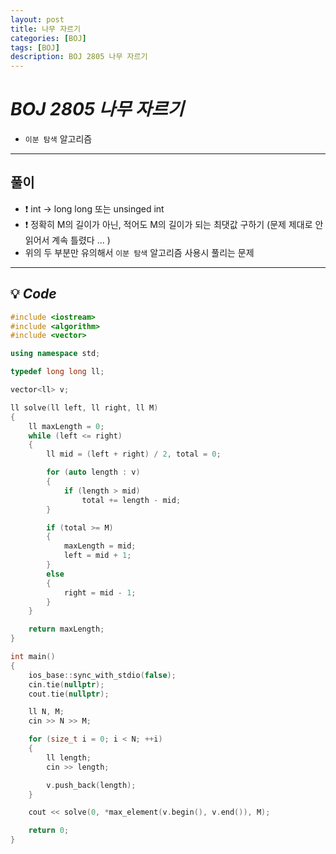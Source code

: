 ```yaml
---
layout: post
title: 나무 자르기
categories: [BOJ]
tags: [BOJ]
description: BOJ 2805 나무 자르기
---
```


# **_BOJ 2805 나무 자르기_**

- `이분 탐색` 알고리즘

<hr>

## 풀이

- ❗️ int → long long 또는 unsinged int
- ❗️ 정확히 M의 길이가 아닌, 적어도 M의 길이가 되는 최댓값 구하기 (문제 제대로 안읽어서 계속 틀렸다 ... )
- 위의 두 부분만 유의해서 `이분 탐색` 알고리즘 사용시 풀리는 문제

<hr>

## 💡 **_Code_**

```c++
#include <iostream>
#include <algorithm>
#include <vector>

using namespace std;

typedef long long ll;

vector<ll> v;

ll solve(ll left, ll right, ll M)
{
    ll maxLength = 0;
    while (left <= right)
    {
        ll mid = (left + right) / 2, total = 0;

        for (auto length : v)
        {
            if (length > mid)
                total += length - mid;
        }

        if (total >= M)
        {
            maxLength = mid;
            left = mid + 1;
        }
        else
        {
            right = mid - 1;
        }
    }

    return maxLength;
}

int main()
{
    ios_base::sync_with_stdio(false);
    cin.tie(nullptr);
    cout.tie(nullptr);

    ll N, M;
    cin >> N >> M;

    for (size_t i = 0; i < N; ++i)
    {
        ll length;
        cin >> length;

        v.push_back(length);
    }

    cout << solve(0, *max_element(v.begin(), v.end()), M);

    return 0;
}
```

